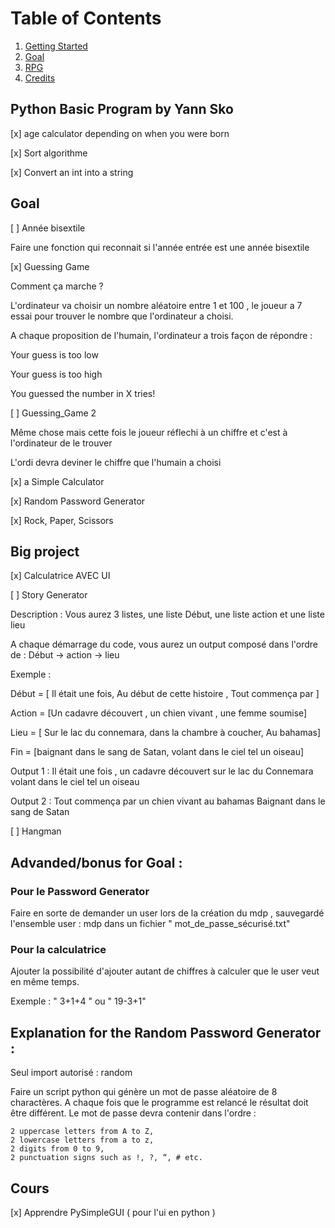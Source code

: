 
# Table of Contents

1. [Getting Started](#Getting-Started)
2. [Goal](#Goal)
3. [RPG](#Explanation-for-the-Random-Password-Generator)
4. [Credits](#Credit)




## Python Basic Program by Yann Sko

[x] age calculator depending on when you were born

[x] Sort algorithme

[x] Convert an int into a string




## Goal

[ ] Année bisextile

Faire une fonction qui reconnait si l'année entrée est une année bisextile 

[x] Guessing Game 

 Comment ça marche ? 
 
 L'ordinateur va choisir un nombre aléatoire entre 1 et 100 , le joueur a 7 essai pour trouver le nombre que l'ordinateur a choisi.
 
 A chaque proposition de l'humain, l'ordinateur a trois façon de répondre :
 
 
 Your guess is too low
 
 Your guess is too high
 
 You guessed the number in X tries!
 
 
[ ] Guessing_Game 2

Même chose mais cette fois le joueur réflechi à un chiffre et c'est à l'ordinateur de le trouver

L'ordi devra deviner le chiffre que l'humain a choisi

[x] a Simple Calculator


[x] Random Password Generator


[x] Rock, Paper, Scissors 

## Big project 

[x] Calculatrice AVEC UI

[ ] Story Generator

Description : Vous aurez 3 listes,
une liste Début, une liste action et une liste lieu

A chaque démarrage du code, vous aurez un output composé dans l'ordre de : Début -> action -> lieu

Exemple : 

Début = [ Il était une fois, Au début de cette histoire , Tout commença par ]

Action = [Un cadavre découvert , un chien vivant , une femme soumise]

Lieu = [ Sur le lac du connemara, dans la chambre à coucher, Au bahamas]

Fin = [baignant dans le sang de Satan, volant dans le ciel tel un oiseau]

Output 1 : Il était une fois , un cadavre découvert sur le lac du Connemara volant dans le ciel tel un oiseau

Output 2 :  Tout commença par un chien vivant au bahamas Baignant dans le sang de Satan

[ ] Hangman


## Advanded/bonus for Goal :

### Pour le Password Generator 

Faire en sorte de demander un user lors de la création du mdp , 
sauvegardé l'ensemble user : mdp dans un fichier " mot_de_passe_sécurisé.txt"

### Pour la calculatrice

Ajouter la possibilité d'ajouter autant de chiffres à calculer que le user veut en même temps. 

Exemple : " 3+1+4 "
ou   " 19-3+1"


## Explanation for the Random Password Generator :
Seul import autorisé : random

Faire un script python qui génère un mot de passe aléatoire de 8 charactères. A chaque fois que le programme est relancé le résultat doit être différent.
Le mot de passe devra contenir dans l'ordre : 

    2 uppercase letters from A to Z,
    2 lowercase letters from a to z,
    2 digits from 0 to 9,
    2 punctuation signs such as !, ?, “, # etc.

## Cours 

[x] Apprendre PySimpleGUI ( pour l'ui en python )
